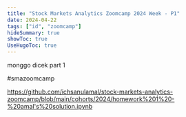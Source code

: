 ```yaml
---
title: "Stock Markets Analytics Zoomcamp 2024 Week - P1"
date: 2024-04-22
tags: ["id", "zoomcamp"]
hideSummary: true
showToc: true
UseHugoToc: true
---
```


monggo dicek part 1 

#smazoomcamp

https://github.com/ichsanulamal/stock-markets-analytics-zoomcamp/blob/main/cohorts/2024/homework%201%20-%20amal's%20solution.ipynb

